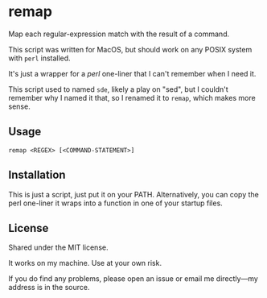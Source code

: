 # remap

Map each regular-expression match with the result of a command.

This script was written for MacOS,
but should work on any POSIX system with `perl` installed.

It's just a wrapper for a _perl_ one-liner
that I can't remember when I need it.

This script used to named `sde`,
likely a play on "sed",
but I couldn't remember why I named it that,
so I renamed it to `remap`, which makes more sense.

## Usage

```shell
remap <REGEX> [<COMMAND-STATEMENT>]
```

## Installation

This is just a script, just put it on your PATH.
Alternatively, you can copy the perl one-liner it wraps
into a function in one of your startup files.

## License

Shared under the MIT license.

It works on my machine. Use at your own risk.

If you do find any problems, please open an issue
or email me directly—my address is in the source.
